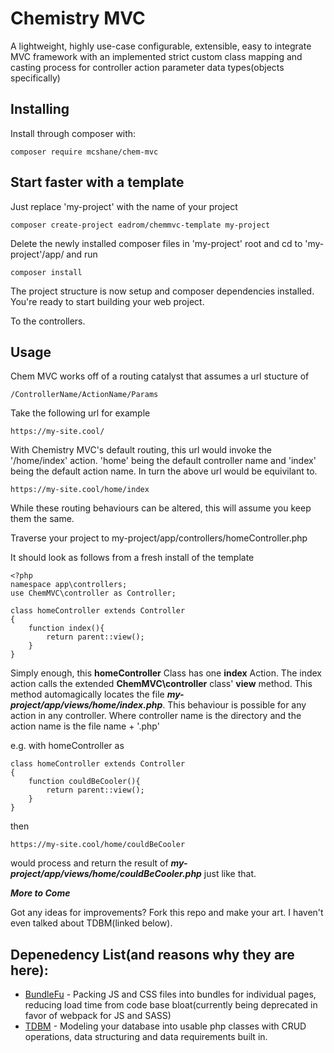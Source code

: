 # Chemistry MVC

A lightweight, highly use-case configurable, 
extensible, easy to integrate MVC framework with 
an implemented strict custom class mapping and casting process for 
controller action parameter data types(objects specifically)

## Installing

Install through composer with:

```
composer require mcshane/chem-mvc
```

## Start faster with a template

Just replace 'my-project' with the name of your project

```
composer create-project eadrom/chemmvc-template my-project
```

Delete the newly installed composer files in 'my-project' root and cd to 'my-project'/app/ and run

```
composer install
```

The project structure is now setup and composer dependencies installed. 
You're ready to start building your web project.

To the controllers.

## Usage

Chem MVC works off of a routing catalyst that assumes a url stucture of

```
/ControllerName/ActionName/Params
```

Take the following url for example

```
https://my-site.cool/
```

With Chemistry MVC's default routing, this url would invoke the '/home/index' action. 'home' being the default controller name and 'index' being the default action name. In turn the above url would be equivilant to.

```
https://my-site.cool/home/index
```

While these routing behaviours can be altered, this will assume you keep them the same.

Traverse your project to my-project/app/controllers/homeController.php

It should look as follows from a fresh install of the template

```
<?php 
namespace app\controllers;
use ChemMVC\controller as Controller;

class homeController extends Controller
{
    function index(){
        return parent::view();
    }
}
```

Simply enough, this **homeController** Class has one **index** Action.  The index action calls the extended **ChemMVC\controller** class' **view** method. This method automagically locates the file ***my-project/app/views/home/index.php***.  This behaviour is possible for any action in any controller. Where controller name is the directory and the action name is the file name + '.php'

e.g. with homeController as
```
class homeController extends Controller
{
    function couldBeCooler(){
        return parent::view();
    }
}
```
then
```
https://my-site.cool/home/couldBeCooler
```
would process and return the result of ***my-project/app/views/home/couldBeCooler.php*** just like that.


***More to Come***

Got any ideas for improvements? Fork this repo and make your art.
I haven't even talked about TDBM(linked below). 

## Depenedency List(and reasons why they are here):
* [BundleFu](https://github.com/dotsunited/BundleFu) - Packing JS and CSS files into bundles for individual pages, reducing load time from code base bloat(currently being deprecated in favor of webpack for JS and SASS)
* [TDBM](https://github.com/thecodingmachine/tdbm) - Modeling your database into usable php classes with CRUD operations, data structuring and data requirements built in.
